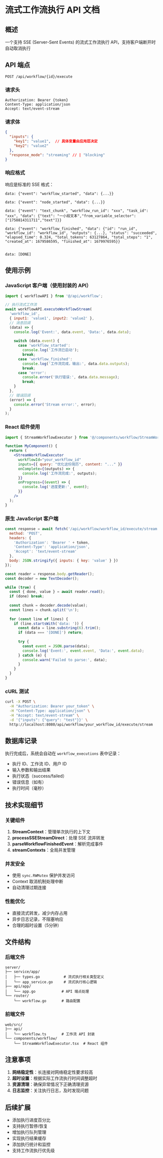 # 流式工作流执行 API 文档

## 概述

一个支持 SSE (Server-Sent Events) 的流式工作流执行 API，支持客户端断开时自动取消执行

## API 端点

```
POST /api/workflow/{id}/execute
```

### 请求头
```
Authorization: Bearer {token}
Content-Type: application/json
Accept: text/event-stream
```

### 请求体
```json
{
  "inputs": {
    "key1": "value1",  // 具体变量由应用层决定
    "key2": "value2"
  },
  "response_mode": "streaming" // | "blocking"
}
```

### 响应格式

响应是标准的 SSE 格式：

```
data: {"event": "workflow_started", "data": {...}}

data: {"event": "node_started", "data": {...}}

data: {"event": "text_chunk", "workflow_run_id": "xxx", "task_id": "xxx", "data": {"text": "一小段文本","from_variable_selector": ["1758814311711","text"]}}

data: {"event": "workflow_finished", "data": {"id": "run_id", "workflow_id": "workflow_id", "outputs": {...}, "status": "succeeded", "elapsed_time": 0.324, "total_tokens": 63127864, "total_steps": "1", "created_at": 1679586595, "finished_at": 1679976595}}


data: [DONE]
```

## 使用示例

### JavaScript 客户端（使用封装的 API）
```javascript
import { workflowAPI } from '@/api/workflow';

// 执行流式工作流
await workflowAPI.executeWorkflowStream(
  'workflow_id',
  { input1: 'value1', input2: 'value2' },
  // 消息回调
  (data) => {
    console.log('Event:', data.event, 'Data:', data.data);
    
    switch (data.event) {
      case 'workflow_started':
        console.log('工作流已启动');
        break;
      case 'workflow_finished':
        console.log('工作流完成，输出:', data.data.outputs);
        break;
      case 'error':
        console.error('执行错误:', data.data.message);
        break;
    }
  },
  // 错误回调
  (error) => {
    console.error('Stream error:', error);
  }
);
```

### React 组件使用
```jsx
import { StreamWorkflowExecutor } from '@/components/workflow/StreamWorkflowExecutor';

function MyComponent() {
  return (
    <StreamWorkflowExecutor
      workflowId="your_workflow_id"
      inputs={{ query: "优化这份简历", content: "..." }}
      onComplete={(outputs) => {
        console.log('工作流完成:', outputs);
      }}
      onProgress={(event) => {
        console.log('进度更新:', event);
      }}
    />
  );
}
```

### 原生 JavaScript 客户端
```javascript
const response = await fetch('/api/workflow/workflow_id/execute/stream', {
  method: 'POST',
  headers: {
    'Authorization': 'Bearer ' + token,
    'Content-Type': 'application/json',
    'Accept': 'text/event-stream'
  },
  body: JSON.stringify({ inputs: { key: 'value' } })
});

const reader = response.body.getReader();
const decoder = new TextDecoder();

while (true) {
  const { done, value } = await reader.read();
  if (done) break;
  
  const chunk = decoder.decode(value);
  const lines = chunk.split('\n');
  
  for (const line of lines) {
    if (line.startsWith('data: ')) {
      const data = line.substring(6).trim();
      if (data === '[DONE]') return;
      
      try {
        const event = JSON.parse(data);
        console.log('Event:', event.event, 'Data:', event.data);
      } catch (e) {
        console.warn('Failed to parse:', data);
      }
    }
  }
}
```

### cURL 测试
```bash
curl -X POST \
  -H "Authorization: Bearer your_token" \
  -H "Content-Type: application/json" \
  -H "Accept: text/event-stream" \
  -d '{"inputs": {"query": "test"}}' \
  http://localhost:8080/api/workflow/your_workflow_id/execute/stream
```

## 数据库记录

执行完成后，系统会自动在 `workflow_executions` 表中记录：

- 执行 ID、工作流 ID、用户 ID
- 输入参数和输出结果
- 执行状态（success/failed）
- 错误信息（如有）
- 执行时间（毫秒）

## 技术实现细节

### 关键组件

1. **StreamContext**：管理单次执行的上下文
2. **processSSEStreamDirect**：处理 SSE 流并转发
3. **parseWorkflowFinishedEvent**：解析完成事件
4. **streamContexts**：全局并发管理

### 并发安全
- 使用 `sync.RWMutex` 保护并发访问
- Context 取消机制处理中断
- 自动清理过期连接

### 性能优化
- 直接流式转发，减少内存占用
- 异步日志记录，不阻塞响应
- 合理的超时设置（5分钟）

## 文件结构

### 后端文件
```
server/
├── service/app/
│   ├── types.go           # 流式执行相关类型定义
│   └── app_service.go     # 流式执行核心逻辑
├── api/app/
│   └── app.go            # API 端点处理
└── router/
    └── workflow.go       # 路由配置
```

### 前端文件
```
web/src/
├── api/
│   └── workflow.ts       # 工作流 API 封装
└── components/workflow/
    └── StreamWorkflowExecutor.tsx  # React 组件
```

## 注意事项

1. **网络稳定性**：长连接对网络稳定性要求较高
2. **超时设置**：根据实际工作流执行时间调整超时
3. **资源清理**：确保异常情况下正确清理资源
4. **日志监控**：关注执行日志，及时发现问题

## 后续扩展

- 添加执行进度百分比
- 支持执行暂停/恢复
- 增加执行队列管理
- 实现执行结果缓存
- 添加执行统计和监控
- 支持工作流执行优先级
